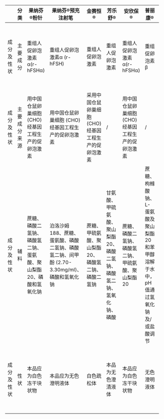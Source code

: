 | | 分类 | 果纳芬®粉针 | 果纳芬®预充注射笔 | 金赛恒® | 芳乐舒® | 安欣保® | 普丽康® | 丽申宝® | 乐宝得® | 贺美奇® |
| --- | --- | --- | --- | --- | --- | --- | --- | --- | --- | --- |
| 成分及性状 | 主要成分 | 重组人促卵泡激素α(r-hFSHα) | 重组人促卵泡激素α (r-hFSH) | 重组人促卵泡激素 | 重组人促卵泡激素 | 重组人促卵泡激素α(r-hFSHα) | 重组促卵泡素β | 尿促卵泡素 | 卵泡刺激素和黄体生成素两者比值约为1 | 高纯度人绝经促性腺激素 |
| 成分及性状 | 主要成分来源 | 用中国仓鼠卵巢细胞 (CHO) 经基因工程生产的促卵泡激素 | 用中国仓鼠卵巢细胞 (CHO) 经基因工程生产的促卵泡激素 | 采用中国仓鼠卵巢细胞 (CHO) 经基因工程生产的促卵泡激素 | / | 用中国仓鼠卵巢细胞 (CHO) 经基因工程生产的促卵泡激素 | / | / | 绝经妇女尿中提取 | / |
| 成分及性状 | 辅料 | 蔗糖、磷酸二氢钠、磷酸氢二钠、蛋氨酸、聚山梨酯20、磷酸和氢氧化钠 | 泊洛沙姆188、蔗糖、蛋氨酸、磷酸二氢钠、磷酸氢二钠、间甲酚 (2.70-3.30mg/ml)、磷酸和氢氧化钠 | 蔗糖、甲硫氨酸、聚山梨酯20、磷酸氢二钠、磷酸二氢钠 | 甘氨酸、甲硫氨酸、聚山梨酯20、磷酸二氢钠、磷酸氢二钠、氢氧化钠、磷酸 | 蔗糖、磷酸二氢钠、磷酸氢二钠、甲硫氨酸、聚山梨酯20 | 蔗糖、枸橼酸钠、L-蛋氨酸及聚山梨酯20和苯甲醇溶解于水中，pH值通过氢氧化钠及/或盐酸调节 | 甘露醇、右旋糖酐40、磷酸氢二钠、磷酸二氢钠 | 甘露醇、右旋糖酐40、磷酸氢二钠、磷酸二氢钠 | 一水乳糖、聚山梨醇酯20、氢氧化钠、盐酸 |
| 成分及性状 | 性状 | 本品应为白色冻干块状物 | 本品应为无色澄明液体 | 白色疏松体 | 本品为无色澄清液体 | 本品应为白色冻干块状物 | 无色澄明液体 | 本品为白色或类白色冻干块状物或粉末 | 本品为白色或类白色的冻干块状物或粉末 | 本品为白色或类白色冻干块状物或粉末 |"
